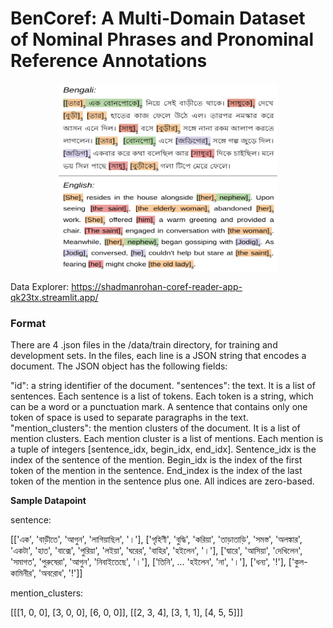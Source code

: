 # BenCoref: A Multi-Domain Dataset of Nominal Phrases and Pronominal Reference Annotations

<p align="center">
  <img width="350" height="300" src="assets/coref_trans.png">
</p>


Data Explorer: https://shadmanrohan-coref-reader-app-qk23tx.streamlit.app/

### Format

There are 4 .json files in the /data/train directory, for training and development sets. In the files, each line is a JSON string that encodes a document. The JSON object has the following fields:

"id": a string identifier of the document.
"sentences": the text. It is a list of sentences. Each sentence is a list of tokens. Each token is a string, which can be a word or a punctuation mark. A sentence that contains only one token of space is used to separate paragraphs in the text.
"mention_clusters": the mention clusters of the document. It is a list of mention clusters. Each mention cluster is a list of mentions. Each mention is a tuple of integers [sentence_idx, begin_idx, end_idx]. Sentence_idx is the index of the sentence of the mention. Begin_idx is the index of the first token of the mention in the sentence. End_index is the index of the last token of the mention in the sentence plus one. All indices are zero-based.

**Sample Datapoint**

sentence:

[['এক', 'বাড়ীতে', 'আগুন', 'লাগিয়াছিল', '।'],
 ['গৃহিণী',
  'বুদ্ধি',
  'করিয়া',
  'তাড়াতাড়ি',
  'সমস্ত',
  'অলঙ্কার',
  'একটা',
  'হাত',
  'বাক্সে',
  'পুরিয়া',
  'লইয়া',
  'ঘরের',
  'বাহির',
  'হইলেন',
  '।'],
 ['দ্বারে',
  'আসিয়া',
  'দেখিলেন',
  'সমাগত',
  'পুরুষেরা',
  'আগুন',
  'নিবাইতেছে',
  '।'],
 ['তিনি',
...
  'হইলেন',
  'না',
  '।'],
 ['ধন্য', '!'],
 ['কুল-কামিনীর', 'অবরোধ', '!']]
 
 mention_clusters:
 
 [[[1, 0, 0], [3, 0, 0], [6, 0, 0]], [[2, 3, 4], [3, 1, 1], [4, 5, 5]]]
